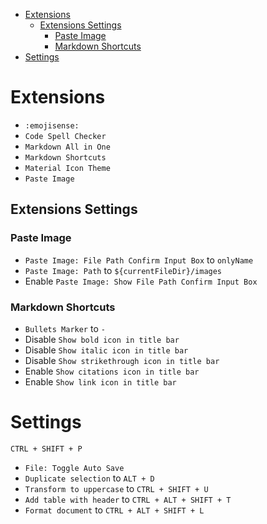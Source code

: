 - [Extensions](#extensions)
  - [Extensions Settings](#extensions-settings)
    - [Paste Image](#paste-image)
    - [Markdown Shortcuts](#markdown-shortcuts)
- [Settings](#settings)

# Extensions

- `:emojisense:`
- `Code Spell Checker`
- `Markdown All in One`
- `Markdown Shortcuts`
- `Material Icon Theme`
- `Paste Image`

## Extensions Settings

### Paste Image

- `Paste Image: File Path Confirm Input Box` to `onlyName`
- `Paste Image: Path` to `${currentFileDir}/images`
- Enable `Paste Image: Show File Path Confirm Input Box`

### Markdown Shortcuts

- `Bullets Marker` to `-`
- Disable `Show bold icon in title bar`
- Disable `Show italic icon in title bar`
- Disable `Show strikethrough icon in title bar`
- Enable `Show citations icon in title bar`
- Enable `Show link icon in title bar`

# Settings

`CTRL + SHIFT + P`

- `File: Toggle Auto Save`
- `Duplicate selection` to `ALT + D`
- `Transform to uppercase` to `CTRL + SHIFT + U`
- `Add table with header` to `CTRL + ALT + SHIFT + T`
- `Format document` to `CTRL + ALT + SHIFT + L`